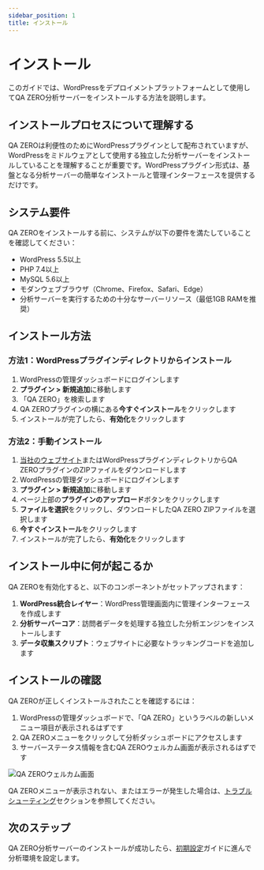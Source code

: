 ```yaml
---
sidebar_position: 1
title: インストール
---
```


# インストール

このガイドでは、WordPressをデプロイメントプラットフォームとして使用してQA ZERO分析サーバーをインストールする方法を説明します。

## インストールプロセスについて理解する

QA ZEROは利便性のためにWordPressプラグインとして配布されていますが、WordPressをミドルウェアとして使用する独立した分析サーバーをインストールしていることを理解することが重要です。WordPressプラグイン形式は、基盤となる分析サーバーの簡単なインストールと管理インターフェースを提供するだけです。

## システム要件

QA ZEROをインストールする前に、システムが以下の要件を満たしていることを確認してください：

- WordPress 5.5以上
- PHP 7.4以上
- MySQL 5.6以上
- モダンウェブブラウザ（Chrome、Firefox、Safari、Edge）
- 分析サーバーを実行するための十分なサーバーリソース（最低1GB RAMを推奨）

## インストール方法

### 方法1：WordPressプラグインディレクトリからインストール

1. WordPressの管理ダッシュボードにログインします
2. **プラグイン > 新規追加**に移動します
3. 「QA ZERO」を検索します
4. QA ZEROプラグインの横にある**今すぐインストール**をクリックします
5. インストールが完了したら、**有効化**をクリックします

### 方法2：手動インストール

1. [当社のウェブサイト](https://qazero.com/download)またはWordPressプラグインディレクトリからQA ZEROプラグインのZIPファイルをダウンロードします
2. WordPressの管理ダッシュボードにログインします
3. **プラグイン > 新規追加**に移動します
4. ページ上部の**プラグインのアップロード**ボタンをクリックします
5. **ファイルを選択**をクリックし、ダウンロードしたQA ZERO ZIPファイルを選択します
6. **今すぐインストール**をクリックします
7. インストールが完了したら、**有効化**をクリックします

## インストール中に何が起こるか

QA ZEROを有効化すると、以下のコンポーネントがセットアップされます：

1. **WordPress統合レイヤー**：WordPress管理画面内に管理インターフェースを作成します
2. **分析サーバーコア**：訪問者データを処理する独立した分析エンジンをインストールします
3. **データ収集スクリプト**：ウェブサイトに必要なトラッキングコードを追加します

## インストールの確認

QA ZEROが正しくインストールされたことを確認するには：

1. WordPressの管理ダッシュボードで、「QA ZERO」というラベルの新しいメニュー項目が表示されるはずです
2. QA ZEROメニューをクリックして分析ダッシュボードにアクセスします
3. サーバーステータス情報を含むQA ZEROウェルカム画面が表示されるはずです

![QA ZEROウェルカム画面](/img/placeholder-image.png)

QA ZEROメニューが表示されない、またはエラーが発生した場合は、[トラブルシューティング](/docs/user-manual/troubleshooting/recording-issues)セクションを参照してください。

## 次のステップ

QA ZERO分析サーバーのインストールが成功したら、[初期設定](/docs/user-manual/start-guide/initial-setup)ガイドに進んで分析環境を設定します。

